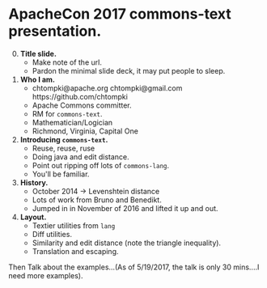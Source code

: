 ApacheCon 2017 commons-text presentation.
=========================================

<ol start="0">
    <li>
        <strong>Title slide.</strong>
        <ul>
            <li>Make note of the url.</li>
            <li>Pardon the minimal slide deck, it may put people to sleep.</li>
        </ul>
    </li>
    <li>
        <strong>Who I am.</strong>
        <ul>
            <li>chtompki@apache.org chtompki@gmail.com https://github.com/chtompki</li>
            <li>Apache Commons committer.</li>
            <li>RM for <code>commons-text</code>.</li>
            <li>Mathematician/Logician</li>
            <li>Richmond, Virginia, Capital One</li>
        </ul>
    </li>
    <li>
        <strong>Introducing <code>commons-text</code>.</strong>
        <ul>
            <li>Reuse, reuse, ruse</li>
            <li>Doing java and edit distance.</li>
            <li>Point out ripping off lots of <code>commons-lang</code>.</li>
            <li>You'll be familiar.</li>
        </ul>
    </li>
    <li>
        <strong>History.</strong>
        <ul>
            <li>October 2014 -> Levenshtein distance</li>
            <li>Lots of work from Bruno and Benedikt.</li>
            <li>Jumped in in November of 2016 and lifted it up and out.</li>
        </ul>
    </li>
    <li>
        <strong>Layout.</strong>
        <ul>
            <li>Textier utilities from <code>lang</code></li>
            <li>Diff utilities.</li>
            <li>Similarity and edit distance (note the triangle inequality).</li>
            <li>Translation and escaping.</li>
        </ul>
    </li>
</ol>

Then Talk about the examples...(As of 5/19/2017, the talk is only 30 mins....I need more examples).
